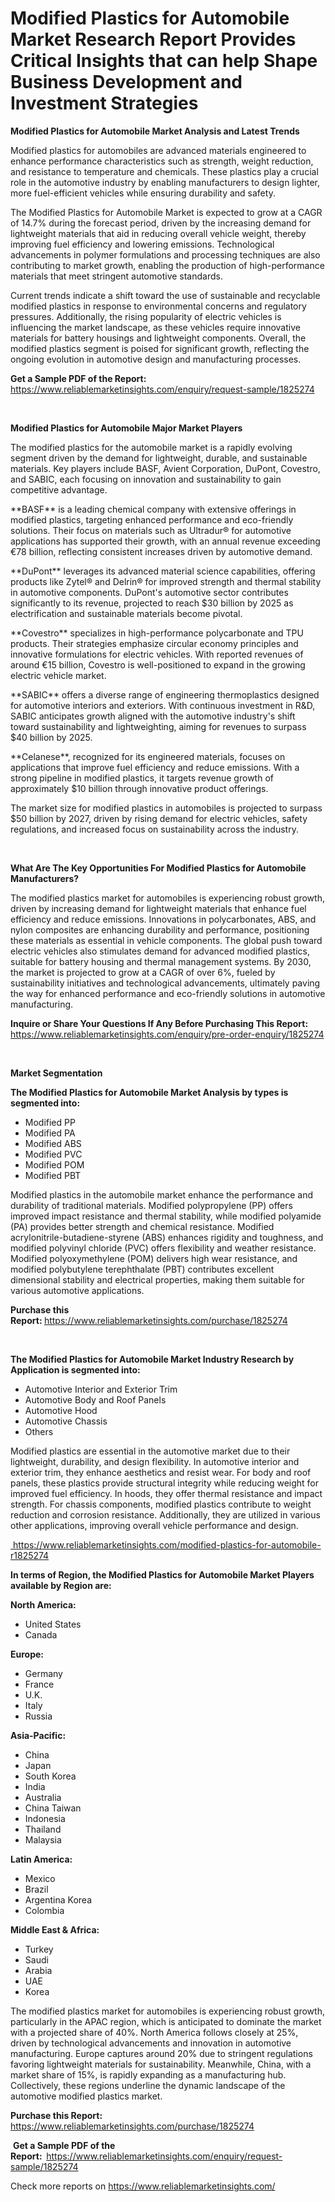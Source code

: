 <p><h1>Modified Plastics for Automobile Market Research Report Provides Critical Insights that can help Shape Business Development and Investment Strategies</h1></p><p><strong>Modified Plastics for Automobile Market Analysis and Latest Trends</strong></p>
<p><p>Modified plastics for automobiles are advanced materials engineered to enhance performance characteristics such as strength, weight reduction, and resistance to temperature and chemicals. These plastics play a crucial role in the automotive industry by enabling manufacturers to design lighter, more fuel-efficient vehicles while ensuring durability and safety.</p><p>The Modified Plastics for Automobile Market is expected to grow at a CAGR of 14.7% during the forecast period, driven by the increasing demand for lightweight materials that aid in reducing overall vehicle weight, thereby improving fuel efficiency and lowering emissions. Technological advancements in polymer formulations and processing techniques are also contributing to market growth, enabling the production of high-performance materials that meet stringent automotive standards.</p><p>Current trends indicate a shift toward the use of sustainable and recyclable modified plastics in response to environmental concerns and regulatory pressures. Additionally, the rising popularity of electric vehicles is influencing the market landscape, as these vehicles require innovative materials for battery housings and lightweight components. Overall, the modified plastics segment is poised for significant growth, reflecting the ongoing evolution in automotive design and manufacturing processes.</p></p>
<p><strong>Get a Sample PDF of the Report:&nbsp;</strong> <a href="https://www.reliablemarketinsights.com/enquiry/request-sample/1825274?utm_campaign=3044&utm_medium=2&utm_source=Github&utm_content=ia&utm_term=03042025&utm_id=modified-plastics-for-automobile">https://www.reliablemarketinsights.com/enquiry/request-sample/1825274</a></p>
<p>&nbsp;</p>
<p><strong>Modified Plastics for Automobile Major Market Players</strong></p>
<p><p>The modified plastics for the automobile market is a rapidly evolving segment driven by the demand for lightweight, durable, and sustainable materials. Key players include BASF, Avient Corporation, DuPont, Covestro, and SABIC, each focusing on innovation and sustainability to gain competitive advantage.</p><p>**BASF** is a leading chemical company with extensive offerings in modified plastics, targeting enhanced performance and eco-friendly solutions. Their focus on materials such as Ultradur® for automotive applications has supported their growth, with an annual revenue exceeding €78 billion, reflecting consistent increases driven by automotive demand.</p><p>**DuPont** leverages its advanced material science capabilities, offering products like Zytel® and Delrin® for improved strength and thermal stability in automotive components. DuPont's automotive sector contributes significantly to its revenue, projected to reach $30 billion by 2025 as electrification and sustainable materials become pivotal.</p><p>**Covestro** specializes in high-performance polycarbonate and TPU products. Their strategies emphasize circular economy principles and innovative formulations for electric vehicles. With reported revenues of around €15 billion, Covestro is well-positioned to expand in the growing electric vehicle market.</p><p>**SABIC** offers a diverse range of engineering thermoplastics designed for automotive interiors and exteriors. With continuous investment in R&D, SABIC anticipates growth aligned with the automotive industry's shift toward sustainability and lightweighting, aiming for revenues to surpass $40 billion by 2025.</p><p>**Celanese**, recognized for its engineered materials, focuses on applications that improve fuel efficiency and reduce emissions. With a strong pipeline in modified plastics, it targets revenue growth of approximately $10 billion through innovative product offerings.</p><p>The market size for modified plastics in automobiles is projected to surpass $50 billion by 2027, driven by rising demand for electric vehicles, safety regulations, and increased focus on sustainability across the industry.</p></p>
<p>&nbsp;</p>
<p><strong>What Are The Key Opportunities For Modified Plastics for Automobile Manufacturers?</strong></p>
<p><p>The modified plastics market for automobiles is experiencing robust growth, driven by increasing demand for lightweight materials that enhance fuel efficiency and reduce emissions. Innovations in polycarbonates, ABS, and nylon composites are enhancing durability and performance, positioning these materials as essential in vehicle components. The global push toward electric vehicles also stimulates demand for advanced modified plastics, suitable for battery housing and thermal management systems. By 2030, the market is projected to grow at a CAGR of over 6%, fueled by sustainability initiatives and technological advancements, ultimately paving the way for enhanced performance and eco-friendly solutions in automotive manufacturing.</p></p>
<p><strong>Inquire or Share Your Questions If Any Before Purchasing This Report:</strong> <a href="https://www.reliablemarketinsights.com/enquiry/pre-order-enquiry/1825274?utm_campaign=3044&utm_medium=2&utm_source=Github&utm_content=ia&utm_term=03042025&utm_id=modified-plastics-for-automobile">https://www.reliablemarketinsights.com/enquiry/pre-order-enquiry/1825274</a></p>
<p>&nbsp;</p>
<p><strong>Market Segmentation</strong></p>
<p><strong>The Modified Plastics for Automobile Market Analysis by types is segmented into:</strong></p>
<p><ul><li>Modified PP</li><li>Modified PA</li><li>Modified ABS</li><li>Modified PVC</li><li>Modified POM</li><li>Modified PBT</li></ul></p>
<p><p>Modified plastics in the automobile market enhance the performance and durability of traditional materials. Modified polypropylene (PP) offers improved impact resistance and thermal stability, while modified polyamide (PA) provides better strength and chemical resistance. Modified acrylonitrile-butadiene-styrene (ABS) enhances rigidity and toughness, and modified polyvinyl chloride (PVC) offers flexibility and weather resistance. Modified polyoxymethylene (POM) delivers high wear resistance, and modified polybutylene terephthalate (PBT) contributes excellent dimensional stability and electrical properties, making them suitable for various automotive applications.</p></p>
<p><strong>Purchase this Report:&nbsp;</strong><a href="https://www.reliablemarketinsights.com/purchase/1825274?utm_campaign=3044&utm_medium=2&utm_source=Github&utm_content=ia&utm_term=03042025&utm_id=modified-plastics-for-automobile">https://www.reliablemarketinsights.com/purchase/1825274</a></p>
<p>&nbsp;</p>
<p><strong>The Modified Plastics for Automobile Market Industry Research by Application is segmented into:</strong></p>
<p><ul><li>Automotive Interior and Exterior Trim</li><li>Automotive Body and Roof Panels</li><li>Automotive Hood</li><li>Automotive Chassis</li><li>Others</li></ul></p>
<p><p>Modified plastics are essential in the automotive market due to their lightweight, durability, and design flexibility. In automotive interior and exterior trim, they enhance aesthetics and resist wear. For body and roof panels, these plastics provide structural integrity while reducing weight for improved fuel efficiency. In hoods, they offer thermal resistance and impact strength. For chassis components, modified plastics contribute to weight reduction and corrosion resistance. Additionally, they are utilized in various other applications, improving overall vehicle performance and design.</p></p>
<p><a href="https://www.reliablemarketinsights.com/modified-plastics-for-automobile-r1825274?utm_campaign=3044&utm_medium=2&utm_source=Github&utm_content=ia&utm_term=03042025&utm_id=modified-plastics-for-automobile">&nbsp;https://www.reliablemarketinsights.com/modified-plastics-for-automobile-r1825274</a></p>
<p><strong>In terms of Region, the Modified Plastics for Automobile Market Players available by Region are:</strong></p>
<p>
    <p> <strong> North America: </strong>
        <ul>
            <li>United States</li>
            <li>Canada</li>
        </ul>
        </p> 
    <p> <strong> Europe: </strong>
        <ul>
            <li>Germany</li>
            <li>France</li>
            <li>U.K.</li>
            <li>Italy</li>
            <li>Russia</li>
        </ul>
        </p> 
    <p> <strong> Asia-Pacific: </strong>
        <ul>
            <li>China</li>
            <li>Japan</li>
            <li>South Korea</li>
            <li>India</li>
            <li>Australia</li>
            <li>China Taiwan</li>
            <li>Indonesia</li>
            <li>Thailand</li>
            <li>Malaysia</li>
        </ul>
        </p> 
    <p> <strong> Latin America: </strong>
        <ul>
            <li>Mexico</li>
            <li>Brazil</li>
            <li>Argentina Korea</li>
            <li>Colombia</li>
        </ul>
        </p> 
    <p> <strong> Middle East & Africa: </strong>
        <ul>
            <li>Turkey</li>
            <li>Saudi</li>
            <li>Arabia</li>
            <li>UAE</li>
            <li>Korea</li>
        </ul>
    </p>
    </p>
<p><p>The modified plastics market for automobiles is experiencing robust growth, particularly in the APAC region, which is anticipated to dominate the market with a projected share of 40%. North America follows closely at 25%, driven by technological advancements and innovation in automotive manufacturing. Europe captures around 20% due to stringent regulations favoring lightweight materials for sustainability. Meanwhile, China, with a market share of 15%, is rapidly expanding as a manufacturing hub. Collectively, these regions underline the dynamic landscape of the automotive modified plastics market.</p></p>
<p><strong>Purchase this Report: </strong><a href="https://www.reliablemarketinsights.com/purchase/1825274?utm_campaign=3044&utm_medium=2&utm_source=Github&utm_content=ia&utm_term=03042025&utm_id=modified-plastics-for-automobile">https://www.reliablemarketinsights.com/purchase/1825274</a></p>
<p>&nbsp;<strong>Get a Sample PDF of the Report:&nbsp;&nbsp;</strong><a href="https://www.reliablemarketinsights.com/enquiry/request-sample/1825274?utm_campaign=3044&utm_medium=2&utm_source=Github&utm_content=ia&utm_term=03042025&utm_id=modified-plastics-for-automobile">https://www.reliablemarketinsights.com/enquiry/request-sample/1825274</a></p>
<p><strong></strong></p>
<p>Check more reports on <a href="https://www.reliablemarketinsights.com/?utm_campaign=3044&utm_medium=2&utm_source=Github&utm_content=ia&utm_term=03042025&utm_id=modified-plastics-for-automobile">https://www.reliablemarketinsights.com/</a></p>